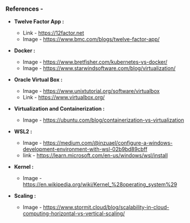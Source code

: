 ### References - 

- **Twelve Factor App :**
    - Link - https://12factor.net
    - Image - https://www.bmc.com/blogs/twelve-factor-app/
 
- **Docker :**
    - Image - https://www.bretfisher.com/kubernetes-vs-docker/
    - Image - https://www.starwindsoftware.com/blog/virtualization/
 
- **Oracle Virtual Box :**
    - Image - https://www.unixtutorial.org/software/virtualbox
    - Link - https://www.virtualbox.org/

- **Virtualization and Containerization :**
    - Image - https://ubuntu.com/blog/containerization-vs-virtualization
 
- **WSL2 :**
    - Image - https://medium.com/@inzuael/configure-a-windows-development-environment-with-wsl-02b9bd89cbff 
    - link - https://learn.microsoft.com/en-us/windows/wsl/install

- **Kernel :**
    - Image - https://en.wikipedia.org/wiki/Kernel_%28operating_system%29

- **Scaling :**
    - Image - https://www.stormit.cloud/blog/scalability-in-cloud-computing-horizontal-vs-vertical-scaling/

